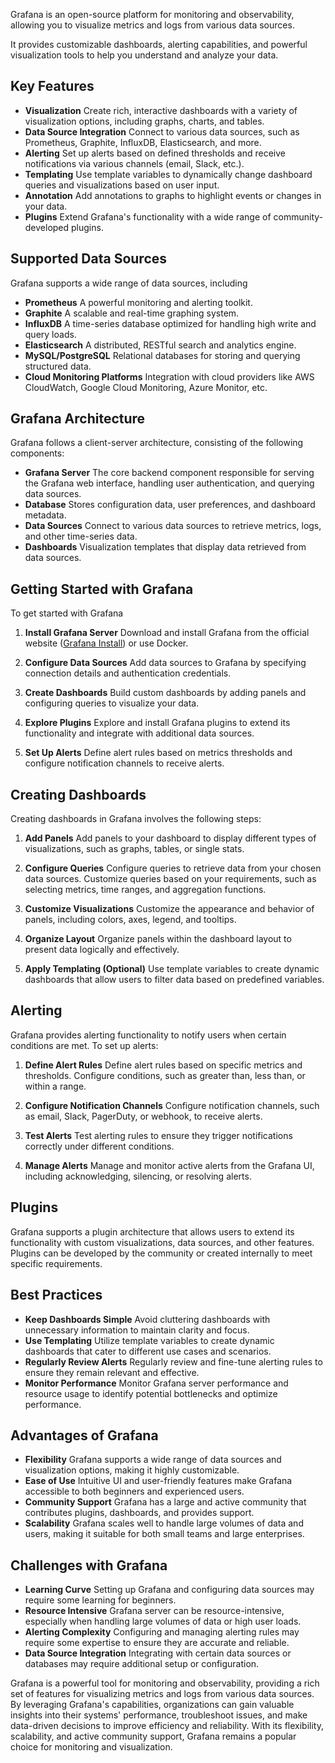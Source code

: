 Grafana is an open-source platform for monitoring and observability, allowing you to visualize metrics and logs from various data sources. 

It provides customizable dashboards, alerting capabilities, and powerful visualization tools to help you understand and analyze your data.

## Key Features

- **Visualization** Create rich, interactive dashboards with a variety of visualization options, including graphs, charts, and tables.
- **Data Source Integration** Connect to various data sources, such as Prometheus, Graphite, InfluxDB, Elasticsearch, and more.
- **Alerting** Set up alerts based on defined thresholds and receive notifications via various channels (email, Slack, etc.).
- **Templating** Use template variables to dynamically change dashboard queries and visualizations based on user input.
- **Annotation** Add annotations to graphs to highlight events or changes in your data.
- **Plugins** Extend Grafana's functionality with a wide range of community-developed plugins.

## Supported Data Sources

Grafana supports a wide range of data sources, including

- **Prometheus** A powerful monitoring and alerting toolkit.
- **Graphite** A scalable and real-time graphing system.
- **InfluxDB** A time-series database optimized for handling high write and query loads.
- **Elasticsearch** A distributed, RESTful search and analytics engine.
- **MySQL/PostgreSQL** Relational databases for storing and querying structured data.
- **Cloud Monitoring Platforms** Integration with cloud providers like AWS CloudWatch, Google Cloud Monitoring, Azure Monitor, etc.

## Grafana Architecture

Grafana follows a client-server architecture, consisting of the following components:

- **Grafana Server** The core backend component responsible for serving the Grafana web interface, handling user authentication, and querying data sources.
- **Database** Stores configuration data, user preferences, and dashboard metadata.
- **Data Sources** Connect to various data sources to retrieve metrics, logs, and other time-series data.
- **Dashboards** Visualization templates that display data retrieved from data sources.

## Getting Started with Grafana

To get started with Grafana

1. **Install Grafana Server** Download and install Grafana from the official website ([Grafana Install](https://grafana.com/docs/grafana/latest/installation/)) or use Docker.
   
2. **Configure Data Sources** Add data sources to Grafana by specifying connection details and authentication credentials.

3. **Create Dashboards** Build custom dashboards by adding panels and configuring queries to visualize your data.

4. **Explore Plugins** Explore and install Grafana plugins to extend its functionality and integrate with additional data sources.

5. **Set Up Alerts** Define alert rules based on metrics thresholds and configure notification channels to receive alerts.

## Creating Dashboards

Creating dashboards in Grafana involves the following steps:

1. **Add Panels** Add panels to your dashboard to display different types of visualizations, such as graphs, tables, or single stats.

2. **Configure Queries** Configure queries to retrieve data from your chosen data sources. Customize queries based on your requirements, such as selecting metrics, time ranges, and aggregation functions.

3. **Customize Visualizations** Customize the appearance and behavior of panels, including colors, axes, legend, and tooltips.

4. **Organize Layout** Organize panels within the dashboard layout to present data logically and effectively.

5. **Apply Templating (Optional)** Use template variables to create dynamic dashboards that allow users to filter data based on predefined variables.

## Alerting

Grafana provides alerting functionality to notify users when certain conditions are met. To set up alerts:

1. **Define Alert Rules** Define alert rules based on specific metrics and thresholds. Configure conditions, such as greater than, less than, or within a range.

2. **Configure Notification Channels** Configure notification channels, such as email, Slack, PagerDuty, or webhook, to receive alerts.

3. **Test Alerts** Test alerting rules to ensure they trigger notifications correctly under different conditions.

4. **Manage Alerts** Manage and monitor active alerts from the Grafana UI, including acknowledging, silencing, or resolving alerts.

## Plugins

Grafana supports a plugin architecture that allows users to extend its functionality with custom visualizations, data sources, and other features. Plugins can be developed by the community or created internally to meet specific requirements.

## Best Practices

- **Keep Dashboards Simple** Avoid cluttering dashboards with unnecessary information to maintain clarity and focus.
- **Use Templating** Utilize template variables to create dynamic dashboards that cater to different use cases and scenarios.
- **Regularly Review Alerts** Regularly review and fine-tune alerting rules to ensure they remain relevant and effective.
- **Monitor Performance** Monitor Grafana server performance and resource usage to identify potential bottlenecks and optimize performance.

## Advantages of Grafana

- **Flexibility** Grafana supports a wide range of data sources and visualization options, making it highly customizable.
- **Ease of Use** Intuitive UI and user-friendly features make Grafana accessible to both beginners and experienced users.
- **Community Support** Grafana has a large and active community that contributes plugins, dashboards, and provides support.
- **Scalability** Grafana scales well to handle large volumes of data and users, making it suitable for both small teams and large enterprises.

## Challenges with Grafana

- **Learning Curve** Setting up Grafana and configuring data sources may require some learning for beginners.
- **Resource Intensive** Grafana server can be resource-intensive, especially when handling large volumes of data or high user loads.
- **Alerting Complexity** Configuring and managing alerting rules may require some expertise to ensure they are accurate and reliable.
- **Data Source Integration** Integrating with certain data sources or databases may require additional setup or configuration.

Grafana is a powerful tool for monitoring and observability, providing a rich set of features for visualizing metrics and logs from various data sources. By leveraging Grafana's capabilities, organizations can gain valuable insights into their systems' performance, troubleshoot issues, and make data-driven decisions to improve efficiency and reliability. With its flexibility, scalability, and active community support, Grafana remains a popular choice for monitoring and visualization.